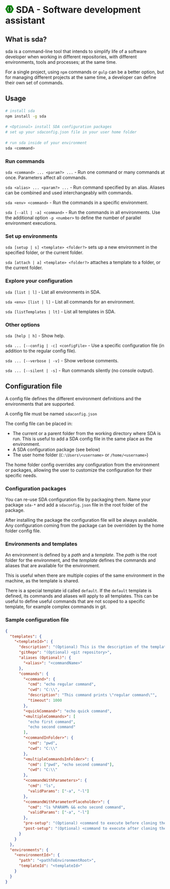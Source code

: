 # ![logo](assets/logo24.png) SDA - Software development assistant

## What is sda?
sda is a command-line tool that intends to simplify life of a software developer when working in different repositories, with different environments, tools and processes; at the same time.

For a single project, using `npm` commands or `gulp` can be a better option, but for managing different projects at the same time, a developer can define their own set of commands.

## Usage
```sh
# install sda
npm install -g sda

# <Optional> install SDA configuration packages
# set up your sdaconfig.json file in your user home folder

# run sda inside of your environment
sda <command>
```

### Run commands
`sda <command> ... <param?> ...` - Run one command or many commands at once. Parameters affect all commands.

`sda <alias> ... <param?> ...` - Run command specified by an alias. Aliases can be combined and used interchangeably with commands.

`sda <env> <command>`         - Run the commands in a specific environment.

`sda [--all | -a] <command>`  - Run the commands in all environments. Use the additional option `-p <number>` to define the number of parallel environment executions.


### Set up environments
`sda [setup | s] <template> <folder?>` sets up a new environment in the specified folder, or the current folder.

`sda [attach | a] <template> <folder?>` attaches a template to a folder, or the current folder.

### Explore your configuration
`sda [list | l]`            - List all environments in SDA.

`sda <env> [list | l]`      - List all commands for an environment.

`sda [listTemplates | lt]`  - List all templates in SDA.

### Other options
  `sda [help | h]`                        - Show help.

  `sda ... [--config | -c] <configFile>`  - Use a specific configuration file (in addition to the regular config file).

  `sda ... [--verbose | -v]`              - Show verbose comments.

  `sda ... [--silent | -s]`               - Run commands silently (no console output).


## Configuration file
A config file defines the different environment definitions and the environments that are supported.

A config file must be named `sdaconfig.json`

The config file can be placed in:
* The current or a parent folder from the working directory where SDA is run. This is useful to add a SDA config file in the same place as the environment.
* A SDA configuration package (see below)
* The user home folder (`C:\Users\<username>` or `/home/<username>`)

The home folder config overrides any configuration from the environment or packages, allowing the user to customize the configuration for their specific needs.

### Configuration packages

You can re-use SDA configuration file by packaging them. Name your package `sda-*` and add a `sdaconfig.json` file in the root folder of the package.

After installing the package the configuration file will be always available. Any configuration coming from the package can be overridden by the home folder config file.

### Environments and templates

An environment is defined by a *path* and a *template*. The *path* is the root folder for the environment, and the *template* defines the commands and aliases that are available for the environment.

This is useful when there are multiple copies of the same environment in the machine, as the template is shared.

There is a special template id called `default`. If the `default` template is defined, its commands and aliases will apply to all templates. This can be useful to define useful commands that are not scoped to a specific template, for example complex commands in git.

### Sample configuration file

```json
{
  "templates": {
    "<templateId>": {
      "description": "(Optional) This is the description of the template",
      "gitRepo": "(Optional) <git repository>",
      "aliases (Optional)": {
        "<alias>": "<commandName>"
      },
      "commands": {
        "<command>": {
          "cmd": "echo regular command",
          "cwd": "C:\\",
          "description": "This command prints \"regular command\"",
          "timeout": 1000
        },
        "<quickCommand>": "echo quick command",
        "<multipleCommands>": [
          "echo first command",
          "echo second command"
        ],
        "<commandInFolder>": {
          "cmd": "pwd",
          "cwd": "C:\\"
        },
        "<multipleCommandsInFolder>": {
          "cmd": ["pwd", "echo second command"],
          "cwd": "C:\\"
        },
        "<commandWithParameters>": {
          "cmd": "ls",
          "validParams": ["-a", "-l"]
        },
        "<commandWithParameterPlaceholder>": {
          "cmd": "ls %PARAM% && echo second command",
          "validParams": ["-a", "-l"]
        },
        "pre-setup": "(Optional) <command to execute before cloning the git repo>",
        "post-setup": "(Optional) <command to execute after cloning the git repo>"
      }
    }
  },
  "environments": {
    "<environmentId>": {
      "path": "<pathToEnvironmentRoot>",
      "templateId": "<templateId>"
    }
  }
}
```